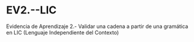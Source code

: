 # EV2.--LIC
Evidencia de Aprendizaje 2.- Validar una cadena a partir de una gramática en LIC (Lenguaje Independiente del Contexto)
